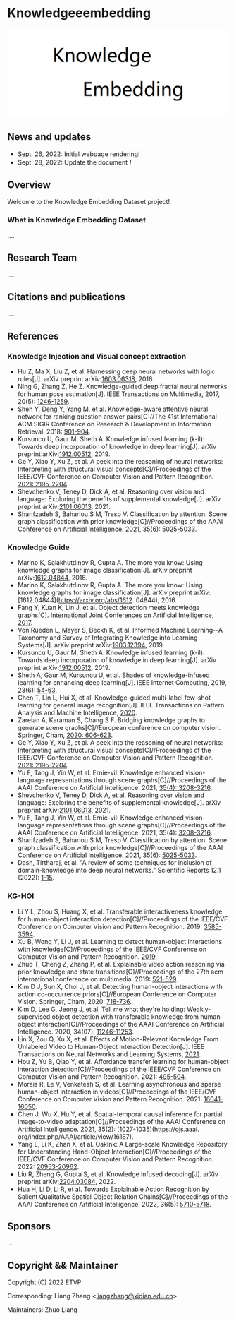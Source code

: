 Knowledgeeembedding
=====

![Knowledge Embedding](/figures/logo.png)

## News and updates

* Sept. 26, 2022: Initial webpage rendering!
* Sept. 28, 2022: Update the document！

## Overview

Welcome to the Knowledge Embedding Dataset project!

### What is Knowledge Embedding Dataset

....


## Research Team

....

## Citations and publications

....

## References
### Knowledge Injection and Visual concept extraction

* Hu Z, Ma X, Liu Z, et al. Harnessing deep neural networks with logic rules[J]. arXiv preprint arXiv:[1603.06318](https://arxiv.org/abs/1603.06318), 2016.
* Ning G, Zhang Z, He Z. Knowledge-guided deep fractal neural networks for human pose estimation[J]. IEEE Transactions on Multimedia, 2017, 20(5): [1246-1259](https://ieeexplore.ieee.org/abstract/document/8064661/).
* Shen Y, Deng Y, Yang M, et al. Knowledge-aware attentive neural network for ranking question answer pairs[C]//The 41st International ACM SIGIR Conference on Research & Development in Information Retrieval. 2018: [901-904](https://dl.acm.org/doi/abs/10.1145/3209978.3210081).
* Kursuncu U, Gaur M, Sheth A. Knowledge infused learning (k-il): Towards deep incorporation of knowledge in deep learning[J]. arXiv preprint arXiv:[1912.00512](https://arxiv.org/abs/1912.00512), 2019.
* Ge Y, Xiao Y, Xu Z, et al. A peek into the reasoning of neural networks: Interpreting with structural visual concepts[C]//Proceedings of the IEEE/CVF Conference on Computer Vision and Pattern Recognition. [2021: 2195-2204](https://openaccess.thecvf.com/content/CVPR2021/html/Ge_A_Peek_Into_the_Reasoning_of_Neural_Networks_Interpreting_With_CVPR_2021_paper.html).
* Shevchenko V, Teney D, Dick A, et al. Reasoning over vision and language: Exploring the benefits of supplemental knowledge[J]. arXiv preprint arXiv:[2101.06013](https://arxiv.org/abs/2101.06013), 2021.
* Sharifzadeh S, Baharlou S M, Tresp V. Classification by attention: Scene graph classification with prior knowledge[C]//Proceedings of the AAAI Conference on Artificial Intelligence. 2021, 35(6): [5025-5033](https://ojs.aaai.org/index.php/AAAI/article/view/16636).
### Knowledge Guide
* Marino K, Salakhutdinov R, Gupta A. The more you know: Using knowledge graphs for image classification[J]. arXiv preprint arXiv:[1612.04844](https://arxiv.org/abs/1612.04844), 2016.
* Marino K, Salakhutdinov R, Gupta A. The more you know: Using knowledge graphs for image classification[J]. arXiv preprint arXiv:[1612.04844](https://arxiv.org/abs/1612. 04844), 2016.
* Fang Y, Kuan K, Lin J, et al. Object detection meets knowledge graphs[C]. International Joint Conferences on Artificial Intelligence, [2017](https://ink.library.smu.edu.sg/sis_research/4067/).
* Von Rueden L, Mayer S, Beckh K, et al. Informed Machine Learning--A Taxonomy and Survey of Integrating Knowledge into Learning Systems[J]. arXiv preprint arXiv:[1903.12394](https://arxiv.org/abs/1903.12394), 2019.
* Kursuncu U, Gaur M, Sheth A. Knowledge infused learning (k-il): Towards deep incorporation of knowledge in deep learning[J]. arXiv preprint arXiv:[1912.00512](https://arxiv.org/abs/1912.00512), 2019.
* Sheth A, Gaur M, Kursuncu U, et al. Shades of knowledge-infused learning for enhancing deep learning[J]. IEEE Internet Computing, 2019, 23(6): [54-63](https://ieeexplore.ieee.org/abstract/document/8970629).
* Chen T, Lin L, Hui X, et al. Knowledge-guided multi-label few-shot learning for general image recognition[J]. IEEE Transactions on Pattern Analysis and Machine Intelligence, [2020](https://ieeexplore.ieee.org/abstract/document/9207855/).
* Zareian A, Karaman S, Chang S F. Bridging knowledge graphs to generate scene graphs[C]//European conference on computer vision. Springer, Cham, [2020: 606-623](https://linkspringer.53yu.com/chapter/10.1007/978-3-030-58592-1_36).
* Ge Y, Xiao Y, Xu Z, et al. A peek into the reasoning of neural networks: Interpreting with structural visual concepts[C]//Proceedings of the IEEE/CVF Conference on Computer Vision and Pattern Recognition. [2021: 2195-2204](https://openaccess.thecvf.com/content/CVPR2021/html/Ge_A_Peek_Into_the_Reasoning_of_Neural_Networks_Interpreting_With_CVPR_2021_paper.html).
* Yu F, Tang J, Yin W, et al. Ernie-vil: Knowledge enhanced vision-language representations through scene graphs[C]//Proceedings of the AAAI Conference on Artificial Intelligence. 2021, [35(4): 3208-3216](https://ojs.aaai.org/index.php/AAAI/article/view/16431).
* Shevchenko V, Teney D, Dick A, et al. Reasoning over vision and language: Exploring the benefits of supplemental knowledge[J]. arXiv preprint arXiv:[2101.06013](https://arxiv.org/abs/2101.06013), 2021.
* Yu F, Tang J, Yin W, et al. Ernie-vil: Knowledge enhanced vision-language representations through scene graphs[C]//Proceedings of the AAAI Conference on Artificial Intelligence. 2021, 35(4): [3208-3216](https://ojs.aaai.org/index.php/AAAI/article/view/16431).
* Sharifzadeh S, Baharlou S M, Tresp V. Classification by attention: Scene graph classification with prior knowledge[C]//Proceedings of the AAAI Conference on Artificial Intelligence. 2021, 35(6): [5025-5033](https://ojs.aaai.org/index.php/AAAI/article/view/16636).
* Dash, Tirtharaj, et al. "A review of some techniques for inclusion of domain-knowledge into deep neural networks." Scientific Reports 12.1 (2022): [1-15](https://wwwnature.53yu.com/).
### KG-HOI
* Li Y L, Zhou S, Huang X, et al. Transferable interactiveness knowledge for human-object interaction detection[C]//Proceedings of the IEEE/CVF Conference on Computer Vision and Pattern Recognition. 2019: [3585-3594](https://openaccess.thecvf.com/content_CVPR_2019/html/Li_Transferable_Interactiveness_Knowledge_for_Human-Object_Interaction_Detection_CVPR_2019_paper.html).
* Xu B, Wong Y, Li J, et al. Learning to detect human-object interactions with knowledge[C]//Proceedings of the IEEE/CVF Conference on Computer Vision and Pattern Recognition. [2019](https://openaccess.thecvf.com/content_CVPR_2019/html/Xu_Learning_to_Detect_Human-Object_Interactions_With_Knowledge_CVPR_2019_paper.html).
* Zhuo T, Cheng Z, Zhang P, et al. Explainable video action reasoning via prior knowledge and state transitions[C]//Proceedings of the 27th acm international conference on multimedia. 2019: [521-529]().
* Kim D J, Sun X, Choi J, et al. Detecting human-object interactions with action co-occurrence priors[C]//European Conference on Computer Vision. Springer, Cham, 2020: [718-736](https://linkspringer.53yu.com/chapter/10.1007/978-3-030-58589-1_43).
* Kim D, Lee G, Jeong J, et al. Tell me what they're holding: Weakly-supervised object detection with transferable knowledge from human-object interaction[C]//Proceedings of the AAAI Conference on Artificial Intelligence. 2020, 34(07): [11246-11253](https://ojs.aaai.org/index.php/AAAI/article/view/6784).
* Lin X, Zou Q, Xu X, et al. Effects of Motion-Relevant Knowledge From Unlabeled Video to Human-Object Interaction Detection[J]. IEEE Transactions on Neural Networks and Learning Systems, [2021](https://ieeexplore.ieee.org/abstract/document/9646232/).
* Hou Z, Yu B, Qiao Y, et al. Affordance transfer learning for human-object interaction detection[C]//Proceedings of the IEEE/CVF Conference on Computer Vision and Pattern Recognition. 2021: [495-504](https://openaccess.thecvf.com/content/CVPR2021/html/Hou_Affordance_Transfer_Learning_for_Human-Object_Interaction_Detection_CVPR_2021_paper.html).
* Morais R, Le V, Venkatesh S, et al. Learning asynchronous and sparse human-object interaction in videos[C]//Proceedings of the IEEE/CVF Conference on Computer Vision and Pattern Recognition. 2021: [16041-16050](https://openaccess.thecvf.com/content/CVPR2021/html/Morais_Learning_Asynchronous_and_Sparse_Human-Object_Interaction_in_Videos_CVPR_2021_paper.html).
* Chen J, Wu X, Hu Y, et al. Spatial-temporal causal inference for partial image-to-video adaptation[C]//Proceedings of the AAAI Conference on Artificial Intelligence. 2021, 35(2): [1027-1035](https://ojs.aaai. org/index.php/AAAI/article/view/16187).
* Yang L, Li K, Zhan X, et al. OakInk: A Large-scale Knowledge Repository for Understanding Hand-Object Interaction[C]//Proceedings of the IEEE/CVF Conference on Computer Vision and Pattern Recognition. 2022: [20953-20962](https://openaccess.thecvf.com/content/CVPR2022/html/Yang_OakInk_A_Large-Scale_Knowledge_Repository_for_Understanding_Hand-Object_Interaction_CVPR_2022_paper.html).
* Liu R, Zheng G, Gupta S, et al. Knowledge infused decoding[J]. arXiv preprint arXiv:[2204.03084](https://arxiv.org/abs/2204.03084), 2022.
* Hua H, Li D, Li R, et al. Towards Explainable Action Recognition by Salient Qualitative Spatial Object Relation Chains[C]//Proceedings of the AAAI Conference on Artificial Intelligence. 2022, 36(5): [5710-5718](https://ojs.aaai.org/index.php/AAAI/article/view/20513).

## Sponsors

...

## Copyright && Maintainer

Copyright (C) 2022 ETVP

Corresponding: Liang Zhang <<liangzhang@xidian.edu.cn>>

Maintainers: Zhuo Liang 